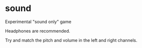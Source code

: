 # sound
Experimental "sound only" game

Headphones are recommended.

Try and match the pitch and volume in the left and right channels.
